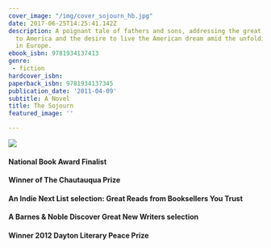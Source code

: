 ```yaml
---
cover_image: "/img/cover_sojourn_hb.jpg"
date: 2017-06-25T14:25:41.142Z
description: A poignant tale of fathers and sons, addressing the great immigration
  to America and the desire to live the American dream amid the unfolding tragedy
  in Europe.
ebook_isbn: 9781934137413
genre:
 - fiction
hardcover_isbn:
paperback_isbn: 9781934137345
publication_date: '2011-04-09'
subtitle: A Novel
title: The Sojourn
featured_image: ''

---
```

![](/img/nba_finalist.gif)

#### National Book Award Finalist

#### Winner of The Chautauqua Prize

#### An Indie Next List selection: Great Reads from Booksellers You Trust

#### A Barnes & Noble Discover Great New Writers selection

#### Winner 2012 Dayton Literary Peace Prize
